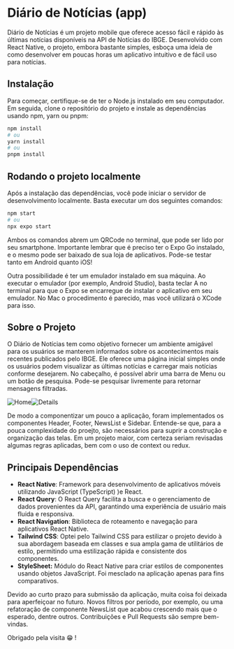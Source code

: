 # Diário de Notícias (app)

Diário de Notícias é um projeto mobile que oferece acesso fácil e rápido às últimas notícias disponíveis na API de Notícias do IBGE. Desenvolvido com React Native, o projeto, embora bastante simples, esboça uma ideia de como desenvolver em poucas horas um aplicativo intuitivo e de fácil uso para notícias.

## Instalação

Para começar, certifique-se de ter o Node.js instalado em seu computador. Em seguida, clone o repositório do projeto e instale as dependências usando npm, yarn ou pnpm:

```bash
npm install
# ou 
yarn install
# ou
pnpm install 
```

## Rodando o projeto localmente

Após a instalação das dependências, você pode iniciar o servidor de desenvolvimento localmente. Basta executar um dos seguintes comandos:

```bash
npm start
# ou 
npx expo start
```

Ambos os comandos abrem um QRCode no terminal, que pode ser lido por seu smartphone. Importante lembrar que é preciso ter o Expo Go instalado, e o mesmo pode ser baixado de sua loja de aplicativos. Pode-se testar tanto em Android quanto iOS!

Outra possibilidade é ter um emulador instalado em sua máquina. Ao executar o emulador (por exemplo, Android Studio), basta teclar A no terminal para que o Expo se encarregue de instalar o aplicativo em seu emulador. No Mac o procedimento é parecido, mas você utilizará o XCode para isso.

## Sobre o Projeto

O Diário de Notícias tem como objetivo fornecer um ambiente amigável para os usuários se manterem informados sobre os acontecimentos mais recentes publicados pelo IBGE. Ele oferece uma página inicial simples onde os usuários podem visualizar as últimas notícias e carregar mais notícias conforme desejarem. No cabeçalho, é possível abrir uma barra de Menu ou um botão de pesquisa. Pode-se pesquisar livremente para retornar mensagens filtradas.


![Home](https://i.ibb.co/cX580Gm/home.jpg "Home")![Details](https://i.ibb.co/PwXPGwJ/details.jpg) 

De modo a componentizar um pouco a aplicação, foram implementados os componentes Header, Footer, NewsList e Sidebar. Entende-se que, para a pouca complexidade do proejto, são necessários para suprir a construção e organização das telas. Em um projeto maior, com certeza seriam revisadas algumas regras aplicadas, bem com o uso de context ou redux.

## Principais Dependências

* **React Native**: Framework para desenvolvimento de aplicativos móveis utilizando JavaScript (TypeScript) )e React.
* **React Query**: O React Query facilita a busca e o gerenciamento de dados provenientes da API, garantindo uma experiência de usuário mais fluida e responsiva.
* **React Navigation**: Biblioteca de roteamento e navegação para aplicativos React Native.
* **Tailwind CSS**: Optei pelo Tailwind CSS para estilizar o projeto devido à sua abordagem baseada em classes e sua ampla gama de utilitários de estilo, permitindo uma estilização rápida e consistente dos componentes.
* **StyleSheet:** Módulo do React Native para criar estilos de componentes usando objetos JavaScript. Foi mesclado na aplicação apenas para fins comparativos.

Devido ao curto prazo para submissão da aplicação, muita coisa foi deixada para aperfeiçoar no futuro. Novos filtros por período, por exemplo, ou uma refatoração de componente NewsList que acabou crescendo mais que o esperado, dentre outros. Contribuições e Pull Requests são sempre bem-vindas.

Obrigado pela visita 😁 !
